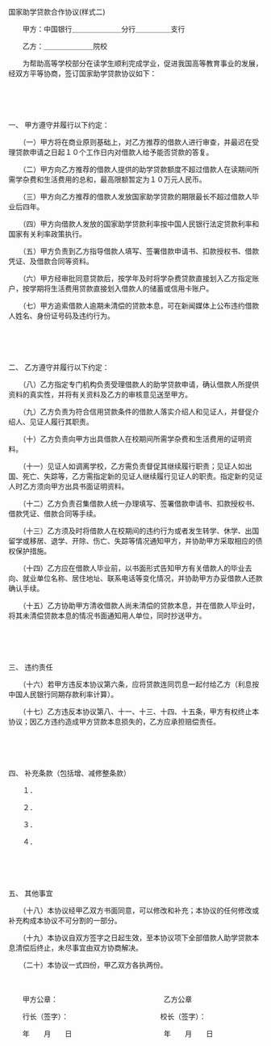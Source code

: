 



国家助学贷款合作协议(样式二)



 

　　甲方：中国银行＿＿＿＿＿＿＿分行＿＿＿＿＿支行

　　乙方：＿＿＿＿＿＿＿院校

　　为帮助高等学校部分在读学生顺利完成学业，促进我国高等教育事业的发展，经双方平等协商，签订国家助学贷款协议如下： 

　　

　　

一、
甲方遵守并履行以下约定： 

　　（一）甲方将在商业原则基础上，对乙方推荐的借款人进行审查，并最迟在受理贷款申请之日起１０个工作日内对借款人给予能否贷款的答复。 

　　（二）甲方向乙方推荐的借款人提供的助学贷款额度不超过借款人在读期间所需学杂费和生活费用的总和，最高限额暂定为１０万元人民币。 

　　（三）甲方向乙方推荐的借款人发放国家助学贷款的期限最长不超过借款人毕业后四年。 

　　（四）甲方向借款人发放的国家助学贷款利率按中国人民银行法定贷款利率和国家有关利率政策执行。 

　　（五）甲方负责到乙方指导借款人填写、签署借款申请书、扣款授权书、借款凭证、及借款合同等资料。 

　　（六）甲方经审批同意贷款后，按学年及时将学杂费贷款直接划入乙方指定账户，按学期将生活费用贷款直接划入借款人的储蓄或信用卡账户。 

　　（七）甲方追索借款人逾期未清偿的贷款本息，可在新闻媒体上公布违约借款人姓名、身份证号码及违约行为。 

　　

　　

二、
乙方遵守并履行以下约定： 

　　（八）乙方指定专门机构负责受理借款人的助学贷款申请，确认借款人所提供资料的真实性，并将有关资料及乙方的审核意见送至甲方。 

　　（九）乙方负责为符合信用贷款条件的借款人落实介绍人和见证人，并督促介绍人、见证人履行其职责。 

　　（十）乙方负责向甲方出具借款人在校期间所需学杂费和生活费用的证明资料。 

　　（十一）见证人如调离学校，乙方需负责督促其继续履行职责；见证人如出国、死亡、失踪等，乙方需指定新的见证人继续履行见证人的职责。指定新的见证人时乙方须向甲方出具书面证明资料。 

　　（十二）乙方负责召集借款人统一办理填写、签署借款申请书、扣款授权书、借款凭证、借款合同等手续。 

　　（十三）乙方须及时将借款人在校期间的违约行为或者发生转学、休学、出国留学或移居、退学、开除、伤亡、失踪等情况通知甲方，并协助甲方采取相应的债权保护措施。 

　　（十四）乙方应在借款人毕业前，以书面形式告知甲方有关借款人的毕业去向、就业单位名称、居住地址、联系电话等变化情况，并协助甲方办妥借款人还款确认手续。 

　　（十五）乙方协助甲方清收借款人尚未清偿的贷款本息，并在借款人毕业时，将其未清偿贷款本息的情况书面通知用人单位，同时抄送甲方。 

　　

　　

三、
违约责任 

　　（十六）若甲方违反本协议第六条，应将贷款连同罚息一起付给乙方（利息按中国人民银行同期存款利率计算）。 

　　（十七）乙方违反本协议第八、十一、十三、十四、十五条，甲方有权终止本协议；因乙方违约造成甲方贷款本息损失的，乙方应承担赔偿责任。 

　　

　　

四、
补充条款（包括增、减修整条款） 

　　１． 

　　２． 

　　３． 

　　４． 

　　

　　

五、
其他事宜 

　　（十八）本协议经甲乙双方书面同意，可以修改和补充；本协议的任何修改或补充构成本协议不可分割的一部分。 

　　（十九）本协议自双方签字之日起生效，至本协议项下全部借款人助学贷款本息清偿后终止，未尽事宜由双方协商解决。 

　　（二十）本协议一式四份，甲乙双方各执两份。　　

　　

　　甲方公章：　　　　　　　　　　　　　　　乙方公章　　

　　行长（签字）：　　　　　　　　　　　　　校长（签字）：

　　年　　月　　日　　　　　　　　　　　　　年　　月　　日

　　